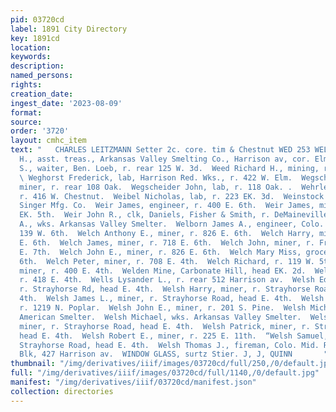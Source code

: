 ```yaml
---
pid: 03720cd
label: 1891 City Directory
key: 1891cd
location: 
keywords: 
description: 
named_persons: 
rights: 
creation_date: 
ingest_date: '2023-08-09'
format: 
source: 
order: '3720'
layout: cmhc_item
text: "   CHARLES LEITZMANN Setter 2c. core. tim & Chestnut WED 253 WEL  WEDDLE JOSEPH
  H., asst. treas., Arkansas Valley Smelting Co., Harrison av, cor. Elm.  Wedow Charles
  S., waiter, Ben. Loeb, r. rear 125 W. 3d.  Weed Richard H., mining, r. 206 EH. 9th.
  \ Weghorst Frederick, lab, Harrison Red. Wks., r. 422 W. Elm.  Wegscheider George,
  miner, r. rear 108 Oak.  Wegscheider John, lab, r. 118 Oak. .  Wehrle George, lab,
  r. 416 W. Chestnut.  Weibel Nicholas, lab, r. 223 EK. 3d.  Weinstock W., sales closer,
  Singer Mfg. Co.  Weir James, engineer, r. 400 E. 6th.  Weir James, miner, r. 423
  EK. 5th.  Weir John R., clk, Daniels, Fisher & Smith, r. DeMaineville Blk.  Weishaar
  A., wks. Arkansas Valley Smelter.  Welborn James A., engineer, Colo. Mid. Ry., r.
  139 W. 6th.  Welch Anthony E., miner, r. 826 E. 6th.  Welch Harry, miner, bds. 224
  E. 6th.  Welch James, miner, r. 718 E. 6th.  Welch John, miner, r. Fryer Hill, head
  E. 7th.  Welch John E., miner, r. 826 E. 6th.  Welch Mary Miss, grocery, 728 E.
  6th.  Welch Peter, miner, r. 708 E. 4th.  Welch Richard, r. 119 W. 5th.  Welch Thomas,
  miner, r. 400 E. 4th.  Welden Mine, Carbonate Hill, head EK. 2d.  Wells Lizzie Mrs.,
  r. 418 E. 4th.  Wells Lysander L., r. rear 512 Harrison av.  Welsh Edwin, miner,
  r. Strayhorse Rd, head E. 4th.  Welsh Harry, miner, r. Strayhorse Road, head EH.
  4th.  Welsh James L., miner, r. Strayhorse Road, head E. 4th.  Welsh John, fireman,
  r. 1219 N. Poplar.  Welsh John E., miner, r. 201 S. Pine.  Welsh Michael, furnaceman,
  American Smelter.  Welsh Michael, wks. Arkansas Valley Smelter.  Welsh Nicholas,
  miner, r. Strayhorse Road, head E. 4th.  Welsh Patrick, miner, r. Strayhorse Road,
  head E. 4th.  Welsh Robert E., miner, r. 225 E. 11th.  “Welsh Samuel, miner, r.
  Strayhorse Road, head E. 4th.  Welsh Thomas J., fireman, Colo. Mid. Ry., r. 22 Union
  Blk, 427 Harrison av.  WINDOW GLASS, surtz Stier. J, J, QUINN       "
thumbnail: "/img/derivatives/iiif/images/03720cd/full/250,/0/default.jpg"
full: "/img/derivatives/iiif/images/03720cd/full/1140,/0/default.jpg"
manifest: "/img/derivatives/iiif/03720cd/manifest.json"
collection: directories
---
```


